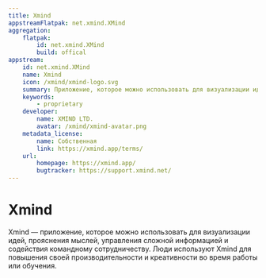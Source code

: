 ```yaml
---
title: Xmind
appstreamFlatpak: net.xmind.XMind
aggregation:
    flatpak:
        id: net.xmind.XMind
        build: offical
appstream:
    id: net.xmind.XMind
    name: Xmind
    icon: /xmind/xmind-logo.svg
    summary: Приложение, которое можно использовать для визуализации идей, прояснения мыслей
    keywords:
        - proprietary
    developer:
        name: XMIND LTD.
        avatar: /xmind/xmind-avatar.png
    metadata_license:
        name: Собственная
        link: https://xmind.app/terms/
    url:
        homepage: https://xmind.app/
        bugtracker: https://support.xmind.net/
---
```


# Xmind

Xmind — приложение, которое можно использовать для визуализации идей, прояснения мыслей, управления сложной информацией и содействия командному сотрудничеству. Люди используют Xmind для повышения своей производительности и креативности во время работы или обучения.

<!--@include: @apps/_parts/install/content-flatpak.md-->
